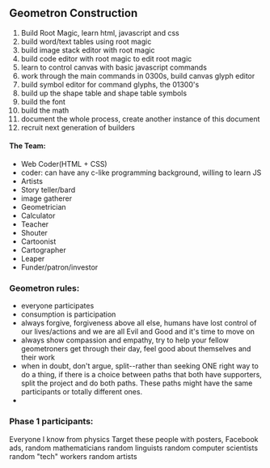 ## Geometron Construction

1. Build Root Magic, learn html, javascript and css
2. build word/text tables using root magic
3. build image stack editor with root magic
4. build code editor with root magic to edit root magic
5. learn to control canvas with basic javascript commands
6. work through the main commands in 0300s, build canvas glyph editor
7. build symbol editor for command glyphs, the 01300's
8. build up the shape table and shape table symbols
9. build the font
10. build the math
11. document the whole process, create another instance of this document
12. recruit next generation of builders


#### The Team:

 - Web Coder(HTML + CSS)
 - coder: can have any c-like programming background, willing to learn JS
 - Artists
 - Story teller/bard
 - image gatherer
 - Geometrician
 - Calculator
 - Teacher
 - Shouter
 - Cartoonist
 - Cartographer
 - Leaper
 - Funder/patron/investor
 
### Geometron rules:
 
- everyone participates
- consumption is participation
- always forgive, forgiveness above all else, humans have lost control of our lives/actions and we are all Evil and Good and it's time to move on
- always show compassion and empathy, try to help your fellow geometroners get through their day, feel good about themselves and their work
- when in doubt, don't argue, split--rather than seeking ONE right way to do a thing, if there is a choice between paths that both have supporters, split the project and do both paths. These paths might have the same participants or totally different ones.
- 

### Phase 1 participants:

Everyone I know from physics
Target these people with posters, Facebook ads, 
random mathematicians
random linguists
random computer scientists
random "tech" workers
random artists


 